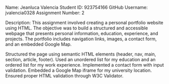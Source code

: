 Name: Jeanluca Valencia
Student ID: 923754166
GitHub Username: jvalencia0328
Assignment Number: 2

Description:
This assignment involved creating a personal portfolio website using HTML. The objective was to build a structured and accessible webpage that presents personal information, education, experience, and projects. The portfolio includes navigation links, images, a contact form, and an embedded Google Map.

Structured the page using semantic HTML elements (header, nav, main, section, article, footer).
Used an unordered list for my education and an ordered list for my work experience.
Implemented a contact form with input validation.
Embedded a Google Map iframe for my university location.
Ensured proper HTML validation through W3C Validator.
